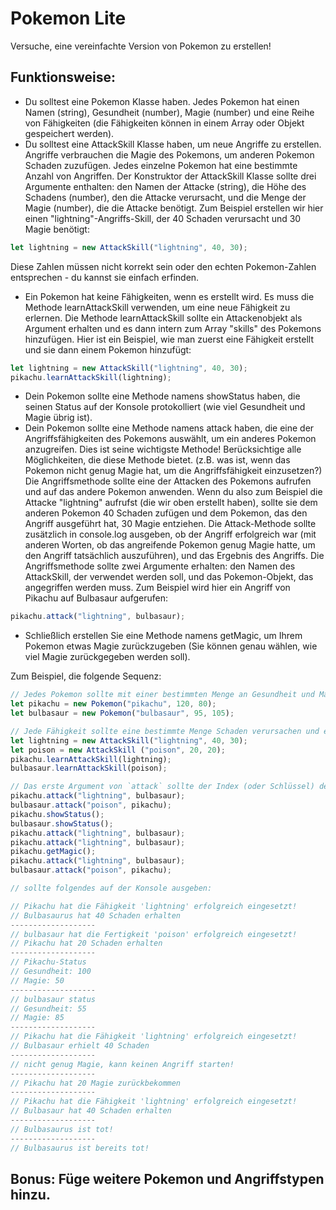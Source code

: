 # Pokemon Lite

Versuche, eine vereinfachte Version von Pokemon zu erstellen!

## Funktionsweise:

-   Du solltest eine Pokemon Klasse haben. Jedes Pokemon hat einen Namen (string), Gesundheit (number), Magie (number) und eine Reihe von Fähigkeiten (die Fähigkeiten können in einem Array oder Objekt gespeichert werden).
-   Du solltest eine AttackSkill Klasse haben, um neue Angriffe zu erstellen. Angriffe verbrauchen die Magie des Pokemons, um anderen Pokemon Schaden zuzufügen. Jedes einzelne Pokemon hat eine bestimmte Anzahl von Angriffen. Der Konstruktor der AttackSkill Klasse sollte drei Argumente enthalten: den Namen der Attacke (string), die Höhe des Schadens (number), den die Attacke verursacht, und die Menge der Magie (number), die die Attacke benötigt. Zum Beispiel erstellen wir hier einen "lightning"-Angriffs-Skill, der 40 Schaden verursacht und 30 Magie benötigt:

```javascript
let lightning = new AttackSkill("lightning", 40, 30);
```

Diese Zahlen müssen nicht korrekt sein oder den echten Pokemon-Zahlen entsprechen - du kannst sie einfach erfinden.

-   Ein Pokemon hat keine Fähigkeiten, wenn es erstellt wird. Es muss die Methode learnAttackSkill verwenden, um eine neue Fähigkeit zu erlernen. Die Methode learnAttackSkill sollte ein Attackenobjekt als Argument erhalten und es dann intern zum Array "skills" des Pokemons hinzufügen. Hier ist ein Beispiel, wie man zuerst eine Fähigkeit erstellt und sie dann einem Pokemon hinzufügt:

```javascript
let lightning = new AttackSkill("lightning", 40, 30);
pikachu.learnAttackSkill(lightning);
```

-   Dein Pokemon sollte eine Methode namens showStatus haben, die seinen Status auf der Konsole protokolliert (wie viel Gesundheit und Magie übrig ist).
-   Dein Pokemon sollte eine Methode namens attack haben, die eine der Angriffsfähigkeiten des Pokemons auswählt, um ein anderes Pokemon anzugreifen. Dies ist seine wichtigste Methode! Berücksichtige alle Möglichkeiten, die diese Methode bietet. (z.B. was ist, wenn das Pokemon nicht genug Magie hat, um die Angriffsfähigkeit einzusetzen?) Die Angriffsmethode sollte eine der Attacken des Pokemons aufrufen und auf das andere Pokemon anwenden. Wenn du also zum Beispiel die Attacke "lightning" aufrufst (die wir oben erstellt haben), sollte sie dem anderen Pokemon 40 Schaden zufügen und dem Pokemon, das den Angriff ausgeführt hat, 30 Magie entziehen. Die Attack-Methode sollte zusätzlich in console.log ausgeben, ob der Angriff erfolgreich war (mit anderen Worten, ob das angreifende Pokemon genug Magie hatte, um den Angriff tatsächlich auszuführen), und das Ergebnis des Angriffs. Die Angriffsmethode sollte zwei Argumente erhalten: den Namen des AttackSkill, der verwendet werden soll, und das Pokemon-Objekt, das angegriffen werden muss. Zum Beispiel wird hier ein Angriff von Pikachu auf Bulbasaur aufgerufen:

```javascript
pikachu.attack("lightning", bulbasaur);
```

-   Schließlich erstellen Sie eine Methode namens getMagic, um Ihrem Pokemon etwas Magie zurückzugeben (Sie können genau wählen, wie viel Magie zurückgegeben werden soll).

Zum Beispiel, die folgende Sequenz:

```javascript
// Jedes Pokemon sollte mit einer bestimmten Menge an Gesundheit und Magie starten. Zum Beispiel, hier Pikachu beginnt mit 120 Gesundheit und 80 Magie
let pikachu = new Pokemon("pikachu", 120, 80);
let bulbasaur = new Pokemon("bulbasaur", 95, 105);

// Jede Fähigkeit sollte eine bestimmte Menge Schaden verursachen und eine bestimmte Menge Magie von dem Pokemon verbrauchen, das die Fähigkeit benutzt hat.
let lightning = new AttackSkill("lightning", 40, 30);
let poison = new AttackSkill ("poison", 20, 20);
pikachu.learnAttackSkill(lightning);
bulbasaur.learnAttackSkill(poison);

// Das erste Argument von `attack` sollte der Index (oder Schlüssel) des Angriffs sein
pikachu.attack("lightning", bulbasaur);
bulbasaur.attack("poison", pikachu);
pikachu.showStatus();
bulbasaur.showStatus();
pikachu.attack("lightning", bulbasaur);
pikachu.attack("lightning", bulbasaur);
pikachu.getMagic();
pikachu.attack("lightning", bulbasaur);
bulbasaur.attack("poison", pikachu);

// sollte folgendes auf der Konsole ausgeben:

// Pikachu hat die Fähigkeit 'lightning' erfolgreich eingesetzt!
// Bulbasaurus hat 40 Schaden erhalten
-------------------
// bulbasaur hat die Fertigkeit 'poison' erfolgreich eingesetzt!
// Pikachu hat 20 Schaden erhalten
-------------------
// Pikachu-Status
// Gesundheit: 100
// Magie: 50
-------------------
// bulbasaur status
// Gesundheit: 55
// Magie: 85
-------------------
// Pikachu hat die Fähigkeit 'lightning' erfolgreich eingesetzt!
// Bulbasaur erhielt 40 Schaden
-------------------
// nicht genug Magie, kann keinen Angriff starten!
-------------------
// Pikachu hat 20 Magie zurückbekommen
-------------------
// Pikachu hat die Fähigkeit 'lightning' erfolgreich eingesetzt!
// Bulbasaur hat 40 Schaden erhalten
-------------------
// Bulbasaurus ist tot!
-------------------
// Bulbasaurus ist bereits tot!

```

## Bonus: Füge weitere Pokemon und Angriffstypen hinzu.
